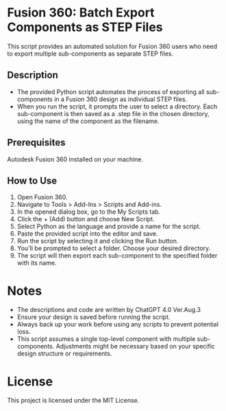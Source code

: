 # Fusion 360: Batch Export Components as STEP Files

This script provides an automated solution for Fusion 360 users who need to export multiple sub-components as separate STEP files.

## Description

- The provided Python script automates the process of exporting all sub-components in a Fusion 360 design as individual STEP files. 
- When you run the script, it prompts the user to select a directory. Each sub-component is then saved as a .step file in the chosen directory, using the name of the component as the filename.

## Prerequisites

Autodesk Fusion 360 installed on your machine.

## How to Use

1. Open Fusion 360.
2. Navigate to Tools > Add-Ins > Scripts and Add-ins.
3. In the opened dialog box, go to the My Scripts tab.
4. Click the + (Add) button and choose New Script.
5. Select Python as the language and provide a name for the script.
6. Paste the provided script into the editor and save.
7. Run the script by selecting it and clicking the Run button.
8. You'll be prompted to select a folder. Choose your desired directory.
9. The script will then export each sub-component to the specified folder with its name.
   
# Notes
- The descriptions and code are written by ChatGPT 4.0 Ver.Aug.3
- Ensure your design is saved before running the script.
- Always back up your work before using any scripts to prevent potential loss.
- This script assumes a single top-level component with multiple sub-components. Adjustments might be necessary based on your specific design structure or requirements.

# License

This project is licensed under the MIT License.
